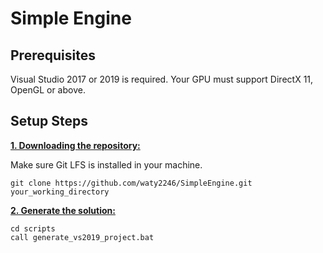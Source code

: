 # Simple Engine

## Prerequisites

Visual Studio 2017 or 2019 is required.
Your GPU must support DirectX 11, OpenGL or above.

## Setup Steps

<ins>**1. Downloading the repository:**</ins>

Make sure  Git LFS is installed in your machine.

```batch
git clone https://github.com/waty2246/SimpleEngine.git your_working_directory
```

<ins>**2. Generate the solution:**</ins>

```batch
cd scripts
call generate_vs2019_project.bat
```

